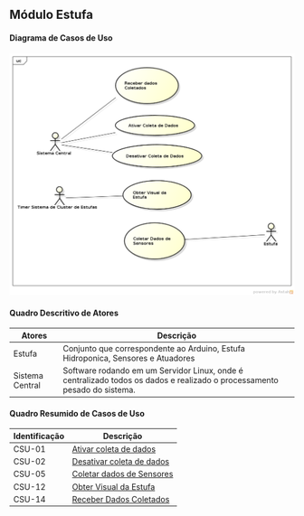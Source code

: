 ## Módulo Estufa

#### Diagrama de Casos de Uso
![Diagrama](https://github.com/avandrevitor/hidroino/blob/master/project/artifacts/diagrams_of_use_cases/Module%201%20-%20Diagram.png)

#### Quadro Descritivo de Atores

|Atores|Descrição|
|---	|---	|
|Estufa|Conjunto que correspondente ao Arduino, Estufa Hidroponica, Sensores e Atuadores|
|Sistema Central|Software rodando em um Servidor Linux, onde é centralizado todos os dados e realizado o processamento pesado do sistema.|

#### Quadro Resumido de Casos de Uso

|Identificação |Descrição |
|---	|---	|
|CSU-01| [Ativar coleta de dados](https://github.com/avandrevitor/hidroino/blob/master/project/artifacts/csu-01.md)|
|CSU-02| [Desativar coleta de dados](https://github.com/avandrevitor/hidroino/blob/master/project/artifacts/csu-02.md)|
|CSU-05| [Coletar dados de Sensores](https://github.com/avandrevitor/hidroino/blob/master/project/artifacts/csu-05.md)|
|CSU-12| [Obter Visual da Estufa](https://github.com/avandrevitor/hidroino/blob/master/project/artifacts/csu-12.md)|
|CSU-14| [Receber Dados Coletados](https://github.com/avandrevitor/hidroino/blob/master/project/artifacts/csu-14.md)|
